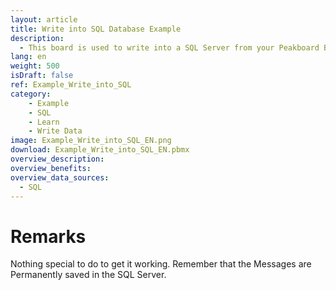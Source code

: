 ```yaml
---
layout: article
title: Write into SQL Database Example
description: 
  - This board is used to write into a SQL Server from your Peakboard Box
lang: en
weight: 500
isDraft: false
ref: Example_Write_into_SQL
category:
    - Example
    - SQL
    - Learn
    - Write Data
image: Example_Write_into_SQL_EN.png
download: Example_Write_into_SQL_EN.pbmx
overview_description:
overview_benefits:
overview_data_sources: 
  - SQL
---
```

# Remarks
Nothing special to do to get it working. Remember that the Messages are Permanently saved in the SQL Server.